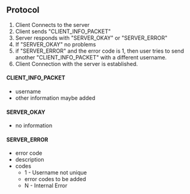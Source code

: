 ## Protocol
1) Client Connects to the server
2) Client sends "CLIENT_INFO_PACKET"
3) Server responds with "SERVER_OKAY" or "SERVER_ERROR"
4) If "SERVER_OKAY" no problems
5) if "SERVER_ERROR" and the error code is 1, then user tries to send another "CLIENT_INFO_PACKET" with a different username.
6) Client Connection with the server is established.

#### CLIENT_INFO_PACKET
- username
- other information maybe added

#### SERVER_OKAY
- no information

#### SERVER_ERROR
- error code
- description
- codes
  - 1 - Username not unique
  - error codes to be added
  - N - Internal Error
